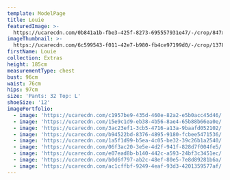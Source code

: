 ```yaml
---
template: ModelPage
title: Louie
featuredImage: >-
  https://ucarecdn.com/0b841a1b-fbe3-425f-8273-695557931e47/-/crop/847x612/0,120/-/preview/
imageThumbnail: >-
  https://ucarecdn.com/6c599543-f011-42e7-b980-fb4ce97199d0/-/crop/1378x1875/404,384/-/preview/
firstName: Louie
collection: Extras
height: 185cm
measurementType: chest
bust: 96cm
waist: 76cm
hips: 97cm
size: 'Pants: 32 Top: L'
shoeSize: '12'
imagePortfolio:
  - image: 'https://ucarecdn.com/c1957be9-435d-460e-82a2-e5b0acc45d46/'
  - image: 'https://ucarecdn.com/15e9c1d9-eb38-4b56-8ae4-65b88b66ea0e/'
  - image: 'https://ucarecdn.com/3ac23ef1-3cb5-4716-a13a-9baafd052102/'
  - image: 'https://ucarecdn.com/b94522bd-8376-4895-9180-fcbee5471536/'
  - image: 'https://ucarecdn.com/1a5f1d99-b5ea-4c05-be32-39c26b1a2540/'
  - image: 'https://ucarecdn.com/06f3ac20-3e5e-4d2f-941f-828d7f004fe5/'
  - image: 'https://ucarecdn.com/e07ead8b-b140-442c-a593-24bf3c3451ec/'
  - image: 'https://ucarecdn.com/b0d6f797-ab2c-48ef-80e5-7e8d89281b6a/'
  - image: 'https://ucarecdn.com/ac1cffbf-9249-4eaf-93d3-4201359577af/'
---
```


